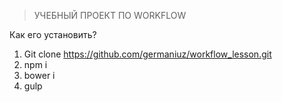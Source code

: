> УЧЕБНЫЙ ПРОЕКТ ПО WORKFLOW

Как его установить?

1. Git clone https://github.com/germaniuz/workflow_lesson.git
2. npm i
3. bower i
4. gulp